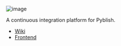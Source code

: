 ![image](https://cloud.githubusercontent.com/assets/2152766/8742576/18805c7c-2c67-11e5-95bc-1f40cfbd4c3d.png)

A continuous integration platform for Pyblish.

- [Wiki][1]
- [Frontend][2]

[1]: https://github.com/pyblish/pyblish-ci/wiki
[2]: http://ci.pyblish.com/
